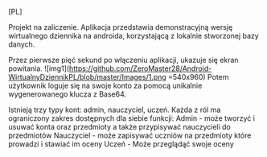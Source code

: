 [PL]

Projekt na zaliczenie. Aplikacja przedstawia demonstracyjną wersję wirtualnego dziennika
na androida, korzystającą z lokalnie stworzonej bazy danych.

Przez pierwsze pięć sekund po włączeniu aplikacji, ukazuje się ekran powitania.
![img1](https://github.com/ZeroMaster28/Android-WirtualnyDziennikPL/blob/master/Images/1.png =540x960)
Potem użytkownik loguje się na swoje konto za pomocą unikalnie wygenerowanego klucza z Base64.

Istnieją trzy typy kont: admin, nauczyciel, uczeń.
Każda z ról ma ograniczony zakres dostępnych dla siebie funkcji:
Admin - może tworzyć i usuwać konta oraz przedmioty a także przypisywać nauczycieli do przedmiotów
Nauczyciel - może zapisywać uczniów na przedmioty które prowadzi i stawiać im oceny
Uczeń - Może przeglądąć swoje oceny 

